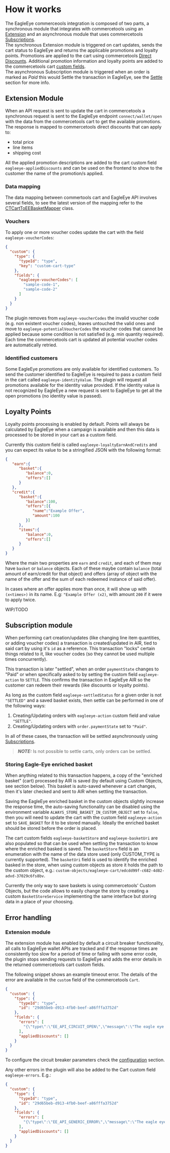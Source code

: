 # How it works

The EagleEye commerceools integration is composed of two parts, a synchronous module that integrates with
commercetools using an [Extension](https://docs.commercetools.com/api/projects/api-extensions) and an asynchronous
module that uses commercetools [Subscriptions](https://docs.commercetools.com/api/projects/subscriptions).     
The synchronous Extension module is triggered on cart updates, sends the cart status to EagleEye and returns the
applicable promotions and loyalty points. Promotions are applied to the cart using
commercetools [Direct Discounts](https://docs.commercetools.com/api/projects/carts#directdiscountdraft).
Additional promotion information and loyalty points are added to the commercetools
cart [custom fields](https://docs.commercetools.com/api/projects/custom-fields).  
The asynchronous Subscription module is triggered when an order is marked as *Paid* this would Settle the transaction
in EagleEye, see the [Settle](#subscription-module) section for more info.

## Extension Module

When an API request is sent to update the cart in commercetools a synchronous request is sent to the EagleEye
endpoint `connect/wallet/open` with the data from the commercetools cart to get the available promotions.  
The response is mapped to commercetools direct discounts that can apply to:

- total price
- line items
- shipping cost

All the applied promotion descriptions are added to the cart custom field `eagleeye-appliedDiscounts` and can be used on
the frontend to show to the customer the name of the promotion/s applied.

### Data mapping

The data mapping between commertools cart and EagleEye API involves several fields, to see the latest version of the
mapping refer to
the [CTCartToEEBasketMapper](https://github.com/Eagle-Eye-Solutions/integration-commerce-tools/blob/master/integration/src/common/mappers/ctCartToEeBasket.mapper.ts)
class.

### Vouchers

To apply one or more voucher codes update the cart with the field `eagleeye-voucherCodes`:

```json
{
  "custom": {
    "type": {
      "typeId": "type",
      "key": "custom-cart-type"
    },
    "fields": {
      "eagleeye-voucherCodes": [
        "sample-code-1",
        "sample-code-2"
      ]
    }
  }
}
```

The plugin removes from `eagleeye-voucherCodes` the invalid voucher code (e.g. non existent voucher
codes), leaves untouched the valid ones and move to `eagleeye-potentialVoucherCodes` the voucher codes that cannot be
applied because some condition is not satisfied (e.g. min quantity required). Each time the commercetools cart is
updated all potential voucher codes are automatically retried.

### Identified customers

Some EagleEye promotions are only available for identified customers. To send the customer identified to EagleEye is
required to pass a custom field in the cart called `eagleeye-identityValue`. The plugin will request all promotions
available for the identity value provided. If the identity value is not recognized by EagleEye a new request is sent to
EagleEye to get all the open promotions (no identity value is passed).

## Loyalty Points

Loyalty points processing is enabled by default. Points will always be calculated by EagleEye when a campaign is available and then this data is processed to be stored in your cart as a custom field.

Currently this custom field is called `eagleeye-loyaltyEarnAndCredits` and you can expect its value to be a stringified JSON with the following format:
```json
{
   "earn":{
      "basket":{
         "balance":0,
         "offers":[]
      }
   },
   "credit":{
      "basket":{
         "balance":100,
         "offers":[{
            "name":"Example Offer",
            "amount":100
         }]
      },
      "items":{
         "balance":0,
         "offers":[]
      }
   }
}
```

Where the main two properties are `earn` and `credit`, and each of them may have `basket` or `balance` objects. Each of these maybe contain `balance` (total amount of earn/credit for that object) and offers (array of object with the name of the offer and the sum of each redeemed instance of said offer).

In cases where an offer applies more than once, it will show up with `(x<times>)` in its name. E.g: `"Example Offer (x2)`, with amount `200` if it were to apply twice.

WIP/TODO

## Subscription module

When performing cart creation/updates (like changing line item quantities, or adding voucher codes) a transaction is
created/updated in AIR, tied to said cart by using it's `id` as a reference. This transaction "locks" certain things
related to it, like voucher codes (so they cannot be used multiple times concurrently).

This transaction is later "settled", when an order `paymentState` changes to "Paid" or when specifically asked to by
setting the custom field `eagleeye-action` to `SETTLE`. This confirms the transaction in EagleEye AIR so the customer
can redeem their rewards (like discounts or loyalty points).

As long as the custom field `eagleeye-settledStatus` for a given order is not `"SETTLED"` and a saved basket exists,
then settle can be performed in one of the following ways:

1. Creating/Updating orders with `eagleeye-action` custom field and value `"SETTLE"`.
2. Creating/Updating orders with `order.paymentState` set to `"Paid"`.

In all of these cases, the transaction will be settled asynchronously
using [Subscriptions](https://docs.commercetools.com/api/projects/subscriptions).

> **_NOTE:_** Is not possible to settle carts, only orders can be settled.

### Storing Eagle-Eye enriched basket

When anything related to this transaction happens, a copy of the "enriched basket" (cart) processed by AIR is saved (by
default using Custom Objects, see section below).
This basket is auto-saved whenever a cart changes, then it's later checked and sent to AIR when settling the
transaction.

Saving the EagleEye enriched basket in the custom objects slightly increase the response time, the auto-saving
functionality can be disabled using the environment variable `ALWAYS_STORE_BASKET_IN_CUSTOM_OBJECT` set
to `false`, then you will need to update the cart with the custom field `eagleeye-action` set to `SAVE_BASKET` for it to
be stored manually. Ideally the enriched basket should be stored before the order is placed.

The cart custom fields `eagleeye-basketStore` and `eagleeye-basketUri` are also populated so that can be used when
settling the transaction to know where the enriched basked is saved. The `basketStore` field is an enumeration with the
name of the data store used (only CUSTOM_TYPE is currently supported). The `basketUri` field is used to identify the
enriched basked in the store, when using custom objects as store it holds the path to the custom object,
e.g.: `custom-objects/eagleeye-cart/edcdd99f-c682-4d82-advd-37029c6fs8bv`.

Currently the only way to save baskets is using commercetools' Custom Objects, but the code allows to easily change the
store by creating a custom `BasketStoreService` implementing the same interface but storing data in a place of your
choosing.

## Error handling

### Extension module

The extension module has enabled by default a circuit breaker functionality, all calls to EagleEye wallet APIs are
tracked and if the response times are consistently too slow for a period of time or failing with some error code, the
plugin stops sending requests to EagleEye and adds the error details in the returned commercetools cart custom fields.

The following snippet shows an example timeout error. The details of the error are available in the `custom` field of
the commercetools `Cart`.

```json
{
  "custom": {
    "type": {
      "typeId": "type",
      "id": "29d65beb-d913-4fb0-beef-a86fffa3752d"
    },
    "fields": {
      "errors": [
        "{\"type\":\"EE_API_CIRCUIT_OPEN\",\"message\":\"The eagle eye API is unavailable, the cart promotions and loyalty points are NOT updated\"}"
      ],
      "appliedDiscounts": []
    }
  }
}
```

To configure the circuit breaker parameters check the [configuration](installation.md#configuration) section.

Any other errors in the plugin will also be added to the Cart custom field `eagleeye-errors`. E.g.:

```json
{
  "custom": {
    "type": {
      "typeId": "type",
      "id": "29d65beb-d913-4fb0-beef-a86fffa3752d"
    },
    "fields": {
      "errors": [
        "{\"type\":\"EE_API_GENERIC_ERROR\",\"message\":\"The eagle eye API is unavailable, the cart promotions and loyalty points are NOT updated\"}"
      ],
      "appliedDiscounts": []
    }
  }
}
```
